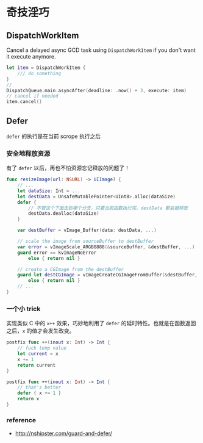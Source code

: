# 奇技淫巧

## DispatchWorkItem

Cancel a delayed async GCD task using `DispatchWorkItem` if you don't want it execute anymore.

```swift
let item = DispatchWorkItem {
    /// do something 
}
// 
DispatchQueue.main.asyncAfter(deadline: .now() + 3, execute: item)
// cancel if needed
item.cancel()
```


## Defer
`defer` 的执行是在当前 scrope 执行之后

### 安全地释放资源
有了 `defer` 以后，再也不怕资源忘记释放的问题了！

```swift hl_lines="5 6 7 8"
func resizeImage(url: NSURL) -> UIImage? {
    // ...
    let dataSize: Int = ...
    let destData = UnsafeMutablePointer<UInt8>.alloc(dataSize)
    defer {
        // 不管这个下面走到哪个分支，只要当前函数执行完，destData 都会被释放
        destData.dealloc(dataSize)
    }

    var destBuffer = vImage_Buffer(data: destData, ...)

    // scale the image from sourceBuffer to destBuffer
    var error = vImageScale_ARGB8888(&sourceBuffer, &destBuffer, ...)
    guard error == kvImageNoError 
        else { return nil }

    // create a CGImage from the destBuffer
    guard let destCGImage = vImageCreateCGImageFromBuffer(&destBuffer, &format, ...) 
        else { return nil }
    // ...
}
```

### 一个小 trick

实现类似 C 中的 `x++` 效果，巧妙地利用了 `defer` 的延时特性。也就是在函数返回之后，`x` 的值才会发生改变。

```swift
postfix func ++(inout x: Int) -> Int {
    // fuck temp value
    let current = x
    x += 1
    return current
}
```

```swift hl_lines="3"
postfix func ++(inout x: Int) -> Int {
    // that's better
    defer { x += 1 }
    return x
}
```

### reference

- http://nshipster.com/guard-and-defer/

